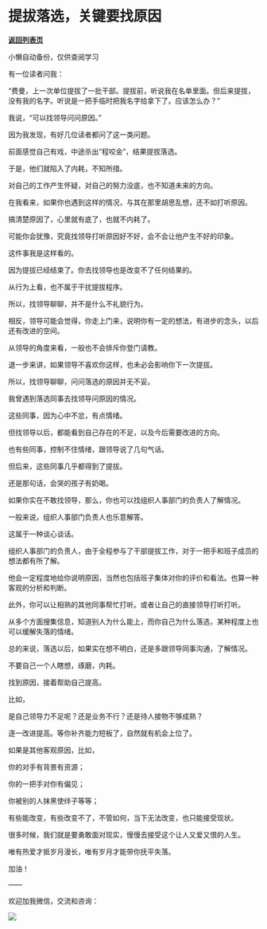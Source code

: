 # 提拔落选，关键要找原因

[**返回列表页**](/gzh/费曼的小茶馆)

小懒自动备份，仅供查阅学习

有一位读者问我：

  

“费曼，上一次单位提拔了一批干部。提拔前，听说我在名单里面。但后来提拔，没有我的名字。听说是一把手临时把我名字给拿下了。应该怎么办？”

  

我说，“可以找领导问问原因。”

  

因为我发现，有好几位读者都问了这一类问题。

  

前面感觉自己有戏，中途杀出“程咬金”，结果提拔落选。

  

于是，他们就陷入了内耗，不知所措。

  

对自己的工作产生怀疑，对自己的努力没底，也不知道未来的方向。

  

在我看来，如果你也遇到这样的情况，与其在那里胡思乱想，还不如打听原因。

  

搞清楚原因了，心里就有底了，也就不内耗了。

  

可能你会犹豫，究竟找领导打听原因好不好，会不会让他产生不好的印象。

  

这件事我是这样看的。

  

因为提拔已经结束了。你去找领导也是改变不了任何结果的。

  

从行为上看，也不属于干扰提拔程序。

  

所以，找领导聊聊，并不是什么不礼貌行为。

  

相反，领导可能会觉得，你走上门来，说明你有一定的想法，有进步的念头，以后还有改进的空间。

  

从领导的角度来看，一般也不会排斥你登门请教。

  

退一步来讲，如果领导不喜欢你这样，也未必会影响你下一次提拔。

  

所以，找领导聊聊，问问落选的原因并无不妥。

  

我曾遇到落选同事去找领导问原因的情况。

  

这些同事，因为心中不忿，有点情绪。

  

但找领导以后，都能看到自己存在的不足，以及今后需要改进的方向。

  

也有些同事，控制不住情绪，跟领导说了几句气话。

  

但后来，这些同事几乎都得到了提拔。

  

还是那句话，会哭的孩子有奶喝。

  

如果你实在不敢找领导，那么，你也可以找组织人事部门的负责人了解情况。

  

一般来说，组织人事部门负责人也乐意解答。

  

这属于一种谈心谈话。

  

组织人事部门的负责人，由于全程参与了干部提拔工作，对于一把手和班子成员的想法都有所了解。

  

他会一定程度地给你说明原因，当然也包括班子集体对你的评价和看法。也算一种客观的分析和判断。

  

此外，你可以让相熟的其他同事帮忙打听。或者让自己的直接领导打听打听。

  

从多个方面搜集信息，知道别人为什么能上，而你自己为什么落选，某种程度上也可以缓解失落的情绪。

  

总的来说，落选以后，如果实在想不明白，还是多跟领导同事沟通，了解情况。

  

不要自己一个人瞎想，琢磨，内耗。

  

找到原因，接着帮助自己提高。

  

比如，

  

是自己领导力不足呢？还是业务不行？还是待人接物不够成熟？

  

逐一改进提高。等你补齐能力短板了，自然就有机会上位了。

  

如果是其他客观原因，比如，

  

你的对手有背景有资源；

  

你的一把手对你有偏见；

  

你被别的人抹黑使绊子等等；

  

有些能改变，有些改变不了，不管如何，当下无法改变，也只能接受现状。

  

很多时候，我们就是要勇敢面对现实，慢慢去接受这个让人又爱又恨的人生。

  

唯有热爱才抵岁月漫长，唯有岁月才能带你抚平失落。

  

加油！

  

——

  

欢迎加我微信，交流和咨询：

  

![](https://mmbiz.qpic.cn/mmbiz_png/4ufdCXwkRAq9srKf2AE55UBNBuSoulG5EgmPL0ZTuUEpylrBpUdL7aiayt7Aq3vhibmNB7pnphFX020lxpkq35Qg/640?wx_fmt=png)​

  

  

